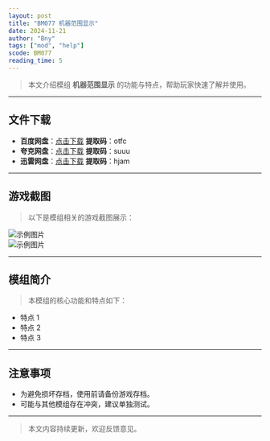 ```yaml
---
layout: post
title: "BM077 机器范围显示"
date: 2024-11-21
author: "Bny"
tags: ["mod", "help"]
scode: BM077
reading_time: 5
---
```


> 本文介绍模组 **机器范围显示** 的功能与特点，帮助玩家快速了解并使用。

---





## 文件下载
- **百度网盘**：[点击下载](https://pan.baidu.com/s/1Ii6zhwJJxhmApY-3RsoAIg?pwd=otfc)  **提取码**：otfc  
- **夸克网盘**：[点击下载](https://pan.quark.cn/s/d182a579efb3?pwd=suuu)  **提取码**：suuu  
- **迅雷网盘**：[点击下载](https://pan.xunlei.com/s/VOCCbc5C1cNxT-ot__-kdN9rA1?pwd=hjam)  **提取码**：hjam  

---

## 游戏截图
> 以下是模组相关的游戏截图展示：

![示例图片](https://example.com/screenshot1.jpg)  
![示例图片](https://example.com/screenshot2.jpg)

---

## 模组简介
> 本模组的核心功能和特点如下：
- 特点 1
- 特点 2
- 特点 3

---

## 注意事项
- 为避免损坏存档，使用前请备份游戏存档。
- 可能与其他模组存在冲突，建议单独测试。

---

> 本文内容持续更新，欢迎反馈意见。
